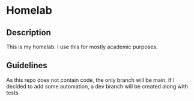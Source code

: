 # Homelab

## Description
This is my homelab. I use this for mostly academic purposes.

## Guidelines
As this repo does not contain code, the only branch will be main. If I decided to add some automation, a dev branch will be created along with tests.
